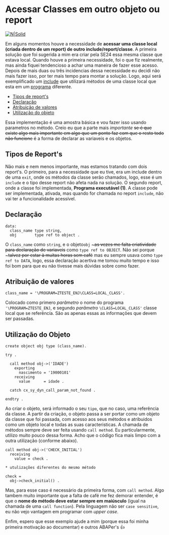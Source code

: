 # Acessar Classes em outro objeto ou report #

[![N|Solid](https://wiki.scn.sap.com/wiki/download/attachments/1710/ABAP%20Development.png?version=1&modificationDate=1446673897000&api=v2)](https://www.sap.com/brazil/developer.html)

Em alguns momentos houve a necessidade de **acessar uma classe local (criada dentro de um report) de outro include/report/classe**. A primeira solução que foi sugerida a mim era criar pela SE24 essa mesma classe que estava local. Quando houve a primeira necessidade, foi o que fiz realmente, mas ainda fiquei tendencioso a achar uma maneira de fazer esse acesso. Depois de mais duas ou três incidencias dessa necessidade eu decidi não mais fazer isso, por ter mais tempo para montar a solução. Logo, aqui será exemplificado um [include](/z_outro_report.abap) que utilizará métodos de uma classe local que esta em um [programa](/z_report.abap) diferente.

* [Tipos de report's](#tipos-de-reports)
* [Declaração](#declara%C3%A7%C3%A3o)
* [Atribuição de valores](#atribui%C3%A7%C3%A3o-de-valores)
* [Utilização do objeto](#utiliza%C3%A7%C3%A3o-do-objeto)

Essa implementação é uma amostra básica e vou fazer isso usando parametros no método. Creio eu que a parte mais _importante_ ~~se é que existe algo mais importante em algo que um ponto faz com que o resto todo não funcione~~ é a forma de declarar as variaveis e os objetos.

## Tipos de Report's ##
Não mais e nem menos importante, mas estamos tratando com dois report's. O primeiro, para a necessidade que eu tive, era um include dentro de uma `exit`, onde os métodos da classe serão chamados, logo, esse é um `include` e o tipo desse report não afeta nada na solução. O segundo report, onde a classe foi implementada, **Programa executável (1)**. A classe pode ser implementada, ativada, mas quando for chamada no report `include`, não vai ter a funcionalidade acessível.

## Declaração ##

```abap
data:
  class_name type string,
  obj        type ref to object .
```
O `class_name` como `string`, e o objeto`obj` ~~~as vezes me falta criatividade para declaração de variaveis~~ como `type ref to OBJECT`. Não sei porque ~~~talvez por estar à muitas horas sem café~~ mas eu sempre usava como `type ref to DATA`, logo, essa declaração acertiva me tomou muito tempo e isso foi bom para que eu não tivesse mais dúvidas sobre como fazer. 

## Atribuição de valores ##

```abap
class_name = '\PROGRAM=ZTESTE_ENJ\CLASS=LOCAL_CLASS'.
```
Colocado como primero _parâmetro_ o nome do programa `'\PROGRAM=ZTESTE_ENJ`, e segundo _parâmetro_ `\CLASS=LOCAL_CLASS'` classe local que se referêncía. São as apenas essas as informações que devem ser passadas.

## Utilização do Objeto ##

```abap
create object obj type (class_name).

try .

  call method obj->('IDADE')
    exporting
      nascimento = '19000101'
    receiving
      value      = idade .

  catch cx_sy_dyn_call_param_not_found .

endtry .
```
Ao criar o objeto, será informado o seu `tipo`, que no caso, uma referência da classe. A partir da criação, o objeto passa a ser portar como um objeto da classe que foi passada, com acesso aos seus métodos e atribuidos como um objeto local e todas as suas caracteristicas. A chamada de métodos sempre deve ser feita usando `call method`. Eu particularmente, utilizo muito pouco dessa forma. Acho que o código fica mais limpo com a outra utilização (conforme abaixo).
```abap
call method obj->('CHECK_INITIAL')
  receiving
    value = check .

* utulizações diferentes do mesmo método

check = 
  obj->check_initial() .
```
Mas, para esse caso é necessário da primeira forma, com `call method`. 
Algo tambem muito importante que a falta de café me fez demorar entender, é que o **nome do método deve estar sempre em maiúsculo** (igual na chamada de uma `call function`). Pela linguagem não ser `case sensitive`, eu não vejo vantagem em programar com _upper case_.

Enfim, espero que esse exemplo ajude a mim (porque essa foi minha primeira motivação ao documentar) e outros ABAPer's :+1:
